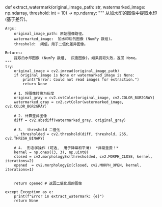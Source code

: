 def extract_watermark(original_image_path: str,  watermarked_image: np.ndarray, threshold: int = 10) -> np.ndarray:
    """
    从加水印的图像中提取水印 (基于差异)。

    Args:
        original_image_path: 原始图像路径。
        watermarked_image:  加水印后的图像 (NumPy 数组)。
        threshold:  阈值，用于二值化差异图像。

    Returns:
        提取的水印图像 (NumPy 数组,  灰度图像)，如果提取失败，返回 None。
    """
    try:
        original_image = cv2.imread(original_image_path)
        if original_image is None or watermarked_image is None:
            print("Error: Could not read images for extraction.")
            return None

        # 1. 将图像转换为灰度
        original_gray = cv2.cvtColor(original_image, cv2.COLOR_BGR2GRAY)
        watermarked_gray = cv2.cvtColor(watermarked_image, cv2.COLOR_BGR2GRAY)

        # 2. 计算差异图像
        diff = cv2.absdiff(watermarked_gray, original_gray)

        # 3.  threshold 二值化
        _, thresholded = cv2.threshold(diff, threshold, 255, cv2.THRESH_BINARY)

        # 4.  形态学操作 (可选,  用于降噪和平滑)  *非常重要！*
        kernel = np.ones((3, 3), np.uint8)
        closed = cv2.morphologyEx(thresholded, cv2.MORPH_CLOSE, kernel, iterations=2)
        opened  = cv2.morphologyEx(closed, cv2.MORPH_OPEN, kernel, iterations=1)


        return opened # 返回二值化后的图像

    except Exception as e:
        print(f"Error in extract_watermark: {e}")
        return None
